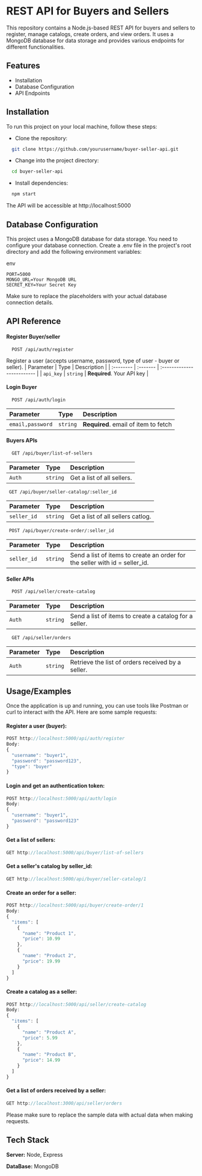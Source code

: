 
# REST API for Buyers and Sellers

This repository contains a Node.js-based REST API for buyers and sellers to register, manage catalogs, create orders, and view orders. It uses a MongoDB database for data storage and provides various endpoints for different functionalities.


## Features

- Installation
- Database Configuration
- API Endpoints


## Installation
To run this project on your local machine, follow these steps:
- Clone the repository:
```bash
  git clone https://github.com/yourusername/buyer-seller-api.git

```
- Change into the project directory:
```bash
  cd buyer-seller-api

```

- Install dependencies:
```bash
  npm start

```
The API will be accessible at http://localhost:5000

## Database Configuration

This project uses a MongoDB database for data storage. You need to configure your database connection. Create a .env file in the project's root directory and add the following environment variables:

env
```
PORT=5000
MONGO_URL=Your MongoDB URL
SECRET_KEY=Your Secret Key
```
Make sure to replace the placeholders with your actual database connection details.
## API Reference

#### Register Buyer/seller

```http
  POST /api/auth/register
```
Register a user (accepts username, password, type of user - buyer or seller).
| Parameter | Type     | Description                |
| :-------- | :------- | :------------------------- |
| `api_key` | `string` | **Required**. Your API key |

#### Login Buyer

```http
  POST /api/auth/login
```

| Parameter | Type     | Description                       |
| :-------- | :------- | :-------------------------------- |
| `email,password`      | `string` | **Required**. email of item to fetch |

#### Buyers APIs

```http
  GET /api/buyer/list-of-sellers
```

| Parameter | Type     | Description                       |
| :-------- | :------- | :-------------------------------- |
| `Auth`      | `string` | Get a list of all sellers. |

```http
 GET /api/buyer/seller-catalog/:seller_id
```

| Parameter | Type     | Description                       |
| :-------- | :------- | :-------------------------------- |
| `seller_id`      | `string` | Get a list of all sellers catlog. |

```http
 POST /api/buyer/create-order/:seller_id
```

| Parameter | Type     | Description                       |
| :-------- | :------- | :-------------------------------- |
| `seller_id`      | `string` | Send a list of items to create an order for the seller with id = seller_id. |


#### Seller APIs

```http
  POST /api/seller/create-catalog
```

| Parameter | Type     | Description                       |
| :-------- | :------- | :-------------------------------- |
| `Auth`      | `string` | Send a list of items to create a catalog for a seller. |


```http
  GET /api/seller/orders
```

| Parameter | Type     | Description                       |
| :-------- | :------- | :-------------------------------- |
| `Auth`      | `string` |Retrieve the list of orders received by a seller.|



## Usage/Examples
Once the application is up and running, you can use tools like Postman or curl to interact with the API. Here are some sample requests:
#### Register a user (buyer):
```javascript
POST http://localhost:5000/api/auth/register
Body:
{
  "username": "buyer1",
  "password": "password123",
  "type": "buyer"
}

```

#### Login and get an authentication token:
```javascript
POST http://localhost:5000/api/auth/login
Body:
{
  "username": "buyer1",
  "password": "password123"
}
```
#### Get a list of sellers:
```javascript
GET http://localhost:5000/api/buyer/list-of-sellers
```
#### Get a seller's catalog by seller_id:
```javascript
GET http://localhost:5000/api/buyer/seller-catalog/1
```

#### Create an order for a seller:
```javascript
POST http://localhost:5000/api/buyer/create-order/1
Body:
{
  "items": [
    {
      "name": "Product 1",
      "price": 10.99
    },
    {
      "name": "Product 2",
      "price": 19.99
    }
  ]
}
```
#### Create a catalog as a seller:
```javascript
POST http://localhost:5000/api/seller/create-catalog
Body:
{
  "items": [
    {
      "name": "Product A",
      "price": 5.99
    },
    {
      "name": "Product B",
      "price": 14.99
    }
  ]
}

```

#### Get a list of orders received by a seller:

```javascript
GET http://localhost:3000/api/seller/orders

```
Please make sure to replace the sample data with actual data when making requests.
## Tech Stack

**Server:** Node, Express

**DataBase:** MongoDB

